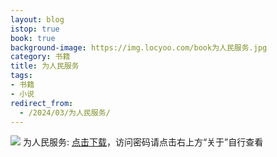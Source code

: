 ```yaml
---
layout: blog
istop: true
book: true
background-image: https://img.locyoo.com/book为人民服务.jpg
category: 书籍
title: 为人民服务
tags:
- 书籍
- 小说
redirect_from:
  - /2024/03/为人民服务/
---
```

![](https://img.locyoo.com/book为人民服务.jpg)
为人民服务: <a name = "ref1" href="https://url18.ctfile.com/f/50983618-1050121768-45a48b?p=3619">点击下载</a>，访问密码请点击右上方“关于”自行查看
